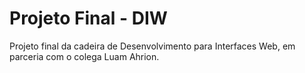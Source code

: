 # Projeto Final - DIW

Projeto final da cadeira de Desenvolvimento para Interfaces Web, em parceria com o colega Luam Ahrion.
